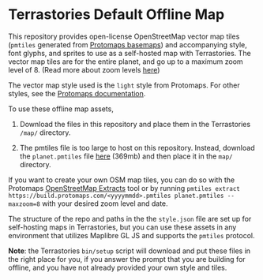 # Terrastories Default Offline Map

This repository provides open-license OpenStreetMap vector map tiles (`pmtiles` generated from [Protomaps basemaps](https://github.com/protomaps/basemaps)) and accompanying style, font glyphs, and sprites to use as a self-hosted map with Terrastories. The vector map tiles are for the entire planet, and go up to a maximum zoom level of 8. (Read more about zoom levels [here](https://wiki.openstreetmap.org/wiki/Zoom_levels))

The vector map style used is the `light` style from Protomaps. For other styles, see the [Protomaps documentation](https://docs.protomaps.com/basemaps/styles).

To use these offline map assets, 

1. Download the files in this repository and place them in the Terrastories `/map/` directory.

2. The pmtiles file is too large to host on this repository. Instead, download the `planet.pmtiles` file [here](https://t.ly/OTZpR) (369mb) and then place it in the `map/` directory.

If you want to create your own OSM map tiles, you can do so with the Protomaps [OpenStreetMap Extracts](http://app.protomaps.com/downloads/osm) tool or by running `pmtiles extract https://build.protomaps.com/<yyyymmdd>.pmtiles planet.pmtiles --maxzoom=8` with your desired zoom level and date.

The structure of the repo and paths in the the `style.json` file are set up for self-hosting maps in Terrastories, but you can use these assets in any environment that utilizes Maplibre GL JS and supports the `pmtiles` protocol.

**Note**: the Terrastories `bin/setup` script will download and put these files in the right place for you, if you answer the prompt that you are building for offline, and you have not already provided your own style and tiles.
